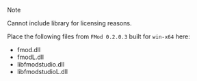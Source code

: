 > [!NOTE]
> Cannot include library for licensing reasons.  

Place the following files from `FMod 0.2.0.3` built for `win-x64` here:
  * fmod.dll
  * fmodL.dll
  * libfmodstudio.dll
  * libfmodstudioL.dll
